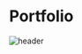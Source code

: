 # Portfolio

![header](https://capsule-render.vercel.app/api?type=waving&color=E3826C&height=250&section=header&text=SungHun_Jung%Portfolio&fontSize=90&animation=fadeIn&fontAlignY=38&desc=%20&descAlignY=62&descAlign=62)
